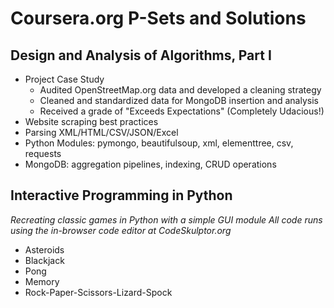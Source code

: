 Coursera.org P-Sets and Solutions
==============

**Design and Analysis of Algorithms, Part I**
--------------
- Project Case Study
  - Audited OpenStreetMap.org data and developed a cleaning strategy
  - Cleaned and standardized data for MongoDB insertion and analysis
  - Received a grade of "Exceeds Expectations" (Completely Udacious!)
- Website scraping best practices
- Parsing XML/HTML/CSV/JSON/Excel
- Python Modules: pymongo, beautifulsoup, xml, elementtree, csv, requests
- MongoDB: aggregation pipelines, indexing, CRUD operations

**Interactive Programming in Python**
--------------
*Recreating classic games in Python with a simple GUI module*
*All code runs using the in-browser code editor at CodeSkulptor.org*
- Asteroids
- Blackjack
- Pong
- Memory
- Rock-Paper-Scissors-Lizard-Spock